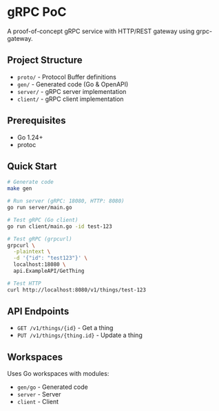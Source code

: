 # gRPC PoC

A proof-of-concept gRPC service with HTTP/REST gateway using grpc-gateway.

## Project Structure

- `proto/` - Protocol Buffer definitions
- `gen/` - Generated code (Go & OpenAPI)
- `server/` - gRPC server implementation
- `client/` - gRPC client implementation

## Prerequisites

- Go 1.24+
- protoc

## Quick Start

```bash
# Generate code
make gen

# Run server (gRPC: 18080, HTTP: 8080)
go run server/main.go

# Test gRPC (Go client)
go run client/main.go -id test-123

# Test gRPC (grpcurl)
grpcurl \
  -plaintext \
  -d '{"id": "test123"}' \
  localhost:18080 \
  api.ExampleAPI/GetThing

# Test HTTP
curl http://localhost:8080/v1/things/test-123
```

## API Endpoints

- `GET /v1/things/{id}` - Get a thing
- `PUT /v1/things/{thing.id}` - Update a thing

## Workspaces

Uses Go workspaces with modules:
- `gen/go` - Generated code
- `server` - Server
- `client` - Client
